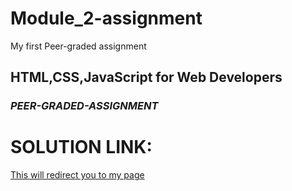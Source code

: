 # Module_2-assignment
My first Peer-graded assignment
## HTML,CSS,JavaScript for Web Developers
### *PEER-GRADED-ASSIGNMENT*
# SOLUTION LINK:
[This will redirect you to my page](https://sayansadhukhan.github.io/Module_2-assignment/mod2_soln/)
